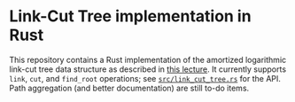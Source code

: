 # Link-Cut Tree implementation in Rust

This repository contains a Rust implementation of the amortized logarithmic link-cut tree data structure as described in [this lecture](https://courses.csail.mit.edu/6.851/spring14/scribe/L19.pdf).
It currently supports `link`, `cut`, and `find_root` operations; see [`src/link_cut_tree.rs`](src/link_cut_tree.rs) for the API.
Path aggregation (and better documentation) are still to-do items.
